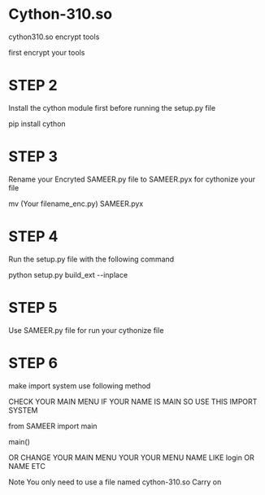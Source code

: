 # Cython-310.so
 cython310.so encrypt tools 
 
 first encrypt your tools 
 

# STEP 2
Install the cython module first before running the setup.py file

pip install cython
# STEP 3
Rename your Encryted SAMEER.py file to SAMEER.pyx for cythonize your file

mv (Your filename_enc.py) SAMEER.pyx
# STEP 4
Run the setup.py file with the following command

python setup.py build_ext --inplace
# STEP 5
Use SAMEER.py file for run your cythonize file

# STEP 6
make import system use following method

CHECK YOUR MAIN MENU IF YOUR NAME IS MAIN SO USE THIS IMPORT SYSTEM

from SAMEER import main



main() 



OR CHANGE YOUR MAIN MENU YOUR YOUR MENU NAME LIKE login OR NAME ETC

Note
You only need to use a file named cython-310.so Carry on
 
 
 
 
 
